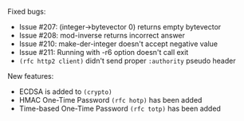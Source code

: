 Fixed bugs:

- Issue #207: (integer->bytevector 0) returns empty bytevector
- Issue #208: mod-inverse returns incorrect answer
- Issue #210: make-der-integer doesn't accept negative value
- Issue #211: Running with -r6 option doesn't call exit
- `(rfc http2 client)` didn't send proper `:authority` pseudo header

New features:

- ECDSA is added to `(crypto)`
- HMAC One-Time Password `(rfc hotp)` has been added
- Time-based One-Time Password `(rfc totp)` has been added